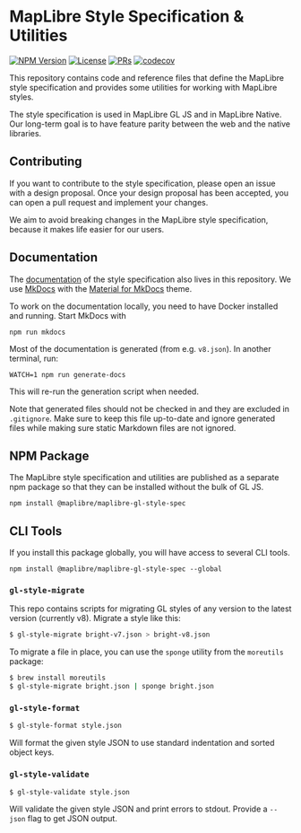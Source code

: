# MapLibre Style Specification & Utilities

[![NPM Version](https://badge.fury.io/js/@maplibre%2Fmaplibre-gl-style-spec.svg)](https://npmjs.org/package/@maplibre/maplibre-gl-style-spec)
[![License](https://img.shields.io/badge/License-BSD_3--Clause-blue.svg?style=flat)](LICENSE.txt) [![PRs](https://img.shields.io/badge/PRs-welcome-brightgreen.svg?style=flat)](https://opensource.org/licenses/BSD-3-Clause) [![codecov](https://codecov.io/gh/maplibre/maplibre-style-spec/branch/main/graph/badge.svg)](https://codecov.io/gh/maplibre/maplibre-style-spec)

This repository contains code and reference files that define the MapLibre style specification and provides some utilities for working with MapLibre styles.

The style specification is used in MapLibre GL JS and in MapLibre Native. Our long-term goal is to have feature parity between the web and the native libraries.

## Contributing

If you want to contribute to the style specification, please open an issue with a design proposal. Once your design proposal has been accepted, you can open a pull request and implement your changes.

We aim to avoid breaking changes in the MapLibre style specification, because it makes life easier for our users.

## Documentation

The [documentation](https://maplibre.org/maplibre-style-spec) of the style specification also lives in this repository. We use [MkDocs](https://www.mkdocs.org/) with the [Material for MkDocs](https://squidfunk.github.io/mkdocs-material) theme.

To work on the documentation locally, you need to have Docker installed and running. Start MkDocs with

```
npm run mkdocs
```

Most of the documentation is generated (from e.g. `v8.json`). In another terminal, run:

```
WATCH=1 npm run generate-docs
```

This will re-run the generation script when needed.

Note that generated files should not be checked in and they are excluded in `.gitignore`. Make sure to keep this file up-to-date and ignore generated files while making sure static Markdown files are not ignored.

## NPM Package


The MapLibre style specification and utilities are published as a separate npm
package so that they can be installed without the bulk of GL JS.

    npm install @maplibre/maplibre-gl-style-spec

## CLI Tools

If you install this package globally, you will have access to several CLI tools.

    npm install @maplibre/maplibre-gl-style-spec --global

### `gl-style-migrate`

This repo contains scripts for migrating GL styles of any version to the latest version
(currently v8). Migrate a style like this:

```bash
$ gl-style-migrate bright-v7.json > bright-v8.json
```

To migrate a file in place, you can use the `sponge` utility from the `moreutils` package:

```bash
$ brew install moreutils
$ gl-style-migrate bright.json | sponge bright.json
```

### `gl-style-format`

```bash
$ gl-style-format style.json
```

Will format the given style JSON to use standard indentation and sorted object keys.

### `gl-style-validate`

```bash
$ gl-style-validate style.json
```

Will validate the given style JSON and print errors to stdout. Provide a
`--json` flag to get JSON output.
